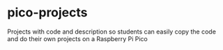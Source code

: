 # pico-projects
Projects with code and description so students can easily copy the code and do their own projects on a Raspberry Pi Pico
